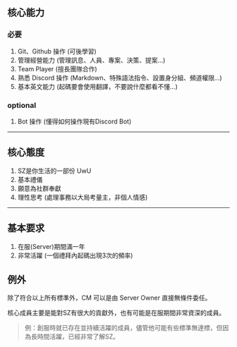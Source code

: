 ## 核心能力
### 必要
1. Git、Github 操作 (可後學習)
2. 管理經營能力 (管理訊息、人員、專案、決策、提案...)
3. Team Player (擅長團隊合作)
4. 熟悉 Discord 操作 (Markdown、特殊語法指令、設置身分組、頻道權限...)
5. 基本英文能力 (起碼要會使用翻譯，不要說什麼都看不懂...)
### optional
1. Bot 操作 <optional> (懂得如何操作現有Discord Bot)

***

## 核心態度
1. SZ是你生活的一部份 UwU
2. 基本禮儀
3. 願意為社群奉獻
4. 理性思考 (處理事務以大局考量主，非個人情感)

***

## 基本要求
1. 在服(Server)期間滿一年
2. 非常活躍 (一個禮拜內起碼出現3次的頻率)

## 例外
除了符合以上所有標準外，CM 可以是由 Server Owner 直接無條件委任。

核心成員主要是能對SZ有很大的貢獻外，也有可能是在服期間非常資深的成員。
> 例：創服時就已存在並持續活躍的成員，儘管他可能有些標準無達標，但因為長時間活躍，已經非常了解SZ。